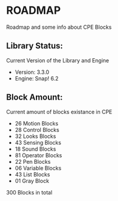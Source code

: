# ROADMAP

Roadmap and some info about CPE Blocks

## Library Status:
Current Version of the Library and Engine
- Version: 3.3.0
- Engine: Snap! 6.2

## Block Amount:
Current amount of blocks existance in CPE
- 26 Motion Blocks
- 28 Control Blocks
- 32 Looks Blocks
- 43 Sensing Blocks
- 18 Sound Blocks
- 81 Operator Blocks
- 22 Pen Blocks
- 06 Variable Blocks
- 43 List Blocks
- 01 Gray Block

300 Blocks in total

